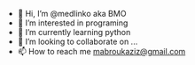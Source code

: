 - 👋 Hi, I’m @medlinko aka BMO  
- 👀 I’m interested in programing  
- 🌱 I’m currently learning python
- 💞️ I’m looking to collaborate on ...
- 📫 How to reach me mabroukaziz@gmail.com

<!---
medlinko/medlinko is a ✨ special ✨ repository because its `README.md` (this file) appears on your GitHub profile.
You can click the Preview link to take a look at your changes.
--->
